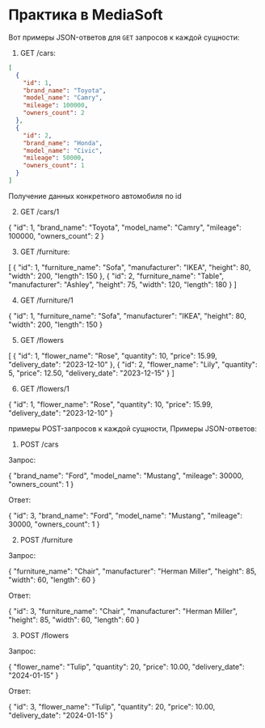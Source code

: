 # Практика в MediaSoft

Вот примеры JSON-ответов для `GET` запросов к каждой сущности:

1. GET /cars:
```json
[
  {
    "id": 1,
    "brand_name": "Toyota",
    "model_name": "Camry",
    "mileage": 100000,
    "owners_count": 2
  },
  {
    "id": 2,
    "brand_name": "Honda",
    "model_name": "Civic",
    "mileage": 50000,
    "owners_count": 1
  }
]
```
Получение данных конкретного автомобиля по id

2. GET /cars/1

{
  "id": 1,
  "brand_name": "Toyota",
  "model_name": "Camry",
  "mileage": 100000,
  "owners_count": 2
}


3. GET /furniture:

[
  {
    "id": 1,
    "furniture_name": "Sofa",
    "manufacturer": "IKEA",
    "height": 80,
    "width": 200,
    "length": 150
  },
  {
    "id": 2,
    "furniture_name": "Table",
    "manufacturer": "Ashley",
    "height": 75,
    "width": 120,
    "length": 180
  }
]


4. GET /furniture/1

{
  "id": 1,
  "furniture_name": "Sofa",
  "manufacturer": "IKEA",
  "height": 80,
  "width": 200,
  "length": 150
}


5. GET /flowers

[
  {
    "id": 1,
    "flower_name": "Rose",
    "quantity": 10,
    "price": 15.99,
    "delivery_date": "2023-12-10"
  },
  {
    "id": 2,
    "flower_name": "Lily",
    "quantity": 5,
    "price": 12.50,
    "delivery_date": "2023-12-15"
  }
]


6. GET /flowers/1

{
  "id": 1,
  "flower_name": "Rose",
  "quantity": 10,
  "price": 15.99,
  "delivery_date": "2023-12-10"
}

примеры POST-запросов к каждой сущности, Примеры JSON-ответов:

1. POST /cars

Запрос:

{
  "brand_name": "Ford",
  "model_name": "Mustang",
  "mileage": 30000,
  "owners_count": 1
}


Ответ:

{
  "id": 3,
  "brand_name": "Ford",
  "model_name": "Mustang",
  "mileage": 30000,
  "owners_count": 1
}


2. POST /furniture

Запрос:

{
  "furniture_name": "Chair",
  "manufacturer": "Herman Miller",
  "height": 85,
  "width": 60,
  "length": 60
}


Ответ:

{
  "id": 3,
  "furniture_name": "Chair",
  "manufacturer": "Herman Miller",
  "height": 85,
  "width": 60,
  "length": 60
}


3. POST /flowers

Запрос:

{
  "flower_name": "Tulip",
  "quantity": 20,
  "price": 10.00,
  "delivery_date": "2024-01-15"
}


Ответ:

{
  "id": 3,
  "flower_name": "Tulip",
  "quantity": 20,
  "price": 10.00,
  "delivery_date": "2024-01-15"
}


